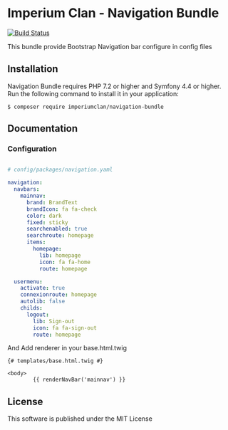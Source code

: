 # Imperium Clan - Navigation Bundle
[![Build Status](https://api.travis-ci.com/imperiumclan/navigationbundle.svg?branch=master)](https://travis-ci.org/imperiumclan/navigationbundle)

This bundle provide Bootstrap Navigation bar configure in config files

## Installation

Navigation Bundle requires PHP 7.2 or higher and Symfony 4.4 or higher. Run the following command to install it in your application:

```
$ composer require imperiumclan/navigation-bundle
```

## Documentation

### Configuration

```yaml

# config/packages/navigation.yaml

navigation:
  navbars:
    mainnav:
      brand: BrandText
      brandIcon: fa fa-check
      color: dark
      fixed: sticky
      searchenabled: true
      searchroute: homepage
      items:
        homepage:
          lib: homepage
          icon: fa fa-home
          route: homepage

  usermenu:
    activate: true
    connexionroute: homepage
    autolib: false
    childs:
      logout:
        lib: Sign-out
        icon: fa fa-sign-out
        route: homepage
```
And Add renderer in your base.html.twig

```twig
{# templates/base.html.twig #}

<body>
        {{ renderNavBar('mainnav') }}
```


## License

This software is published under the MIT License
